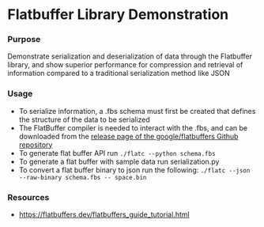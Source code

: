 # Flatbuffer Library Demonstration

### Purpose
  Demonstrate serialization and deserialization of data through the Flatbuffer library, and show superior performance for compression and retrieval of information compared to a traditional serialization method like JSON

### Usage
* To serialize information, a .fbs schema must first be created that defines the structure of the data to be serialized 
* The FlatBuffer compiler is needed to interact with the .fbs, and can be downloaded from the [release page of the google/flatbuffers Github repository](https://github.com/google/flatbuffers/releases)
* To generate flat buffer API run ```./flatc --python schema.fbs```
* To generate a flat buffer with sample data run serialization.py
* To convert a flat buffer binary to json run the following: ```./flatc --json --raw-binary schema.fbs -- space.bin```


### Resources
* https://flatbuffers.dev/flatbuffers_guide_tutorial.html